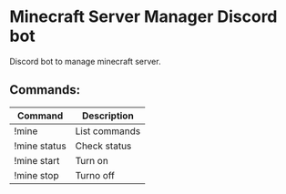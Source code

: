 # Minecraft Server Manager Discord bot
Discord bot to manage minecraft server.

## Commands: 
| Command | Description |
| ----------- | ----------- |
| !mine | List commands |
| !mine status | Check status |
| !mine start | Turn on |
| !mine stop | Turno off |
